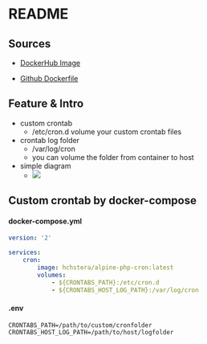 # README #

Sources
-
+ [DockerHub Image](https://hub.docker.com/r/hchstera/alpine-php-cron)

+ [Github Dockerfile](https://github.com/hchstera/docker-alpine-php-cron)

Feature & Intro
-
+ custom crontab
    + /etc/cron.d volume your custom crontab files
+ crontab log folder
    + /var/log/cron
    + you can volume the folder from container to host
+ simple diagram
    + ![](https://raw.githubusercontent.com/hchstera/docker-alpine-php-cron/master/pics/alpine-php-cron.png)

Custom crontab by docker-compose
-
#### docker-compose.yml
```yml
version: '2'

services:
    cron:
        image: hchstera/alpine-php-cron:latest
        volumes:
            - ${CRONTABS_PATH}:/etc/cron.d
            - ${CRONTABS_HOST_LOG_PATH}:/var/log/cron
```

#### .env
```env
CRONTABS_PATH=/path/to/custom/cronfolder
CRONTABS_HOST_LOG_PATH=/path/to/host/logfolder
```